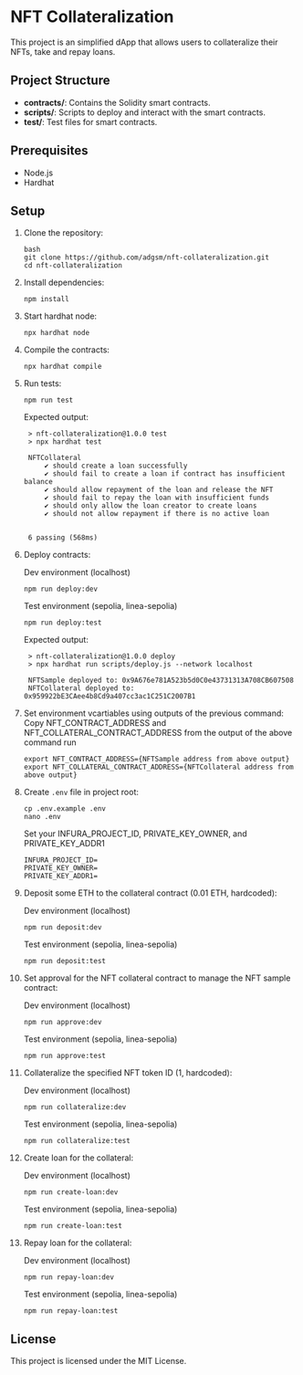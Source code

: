 # NFT Collateralization

This project is an simplified dApp that allows users to collateralize their NFTs, take and repay loans.

## Project Structure

- **contracts/**: Contains the Solidity smart contracts.
- **scripts/**: Scripts to deploy and interact with the smart contracts.
- **test/**: Test files for smart contracts.

## Prerequisites

- Node.js
- Hardhat

## Setup

1. Clone the repository:

   ```
   bash
   git clone https://github.com/adgsm/nft-collateralization.git
   cd nft-collateralization
   ```

2. Install dependencies:
    ```
    npm install
    ```

3. Start hardhat node:
    ```
    npx hardhat node
    ```

4. Compile the contracts:
    ```
    npx hardhat compile
    ```

5. Run tests:
    ```
    npm run test
    ```

    Expected output:

        > nft-collateralization@1.0.0 test
        > npx hardhat test

        NFTCollateral
            ✔ should create a loan successfully
            ✔ should fail to create a loan if contract has insufficient balance
            ✔ should allow repayment of the loan and release the NFT
            ✔ should fail to repay the loan with insufficient funds
            ✔ should only allow the loan creator to create loans
            ✔ should not allow repayment if there is no active loan


        6 passing (568ms)

6. Deploy contracts:

    Dev environment (localhost)
    ```
    npm run deploy:dev

    ```
    Test environment (sepolia, linea-sepolia)
    ```
    npm run deploy:test

    ```
    Expected output:

        > nft-collateralization@1.0.0 deploy
        > npx hardhat run scripts/deploy.js --network localhost

        NFTSample deployed to: 0x9A676e781A523b5d0C0e43731313A708CB607508
        NFTCollateral deployed to: 0x959922bE3CAee4b8Cd9a407cc3ac1C251C2007B1

7. Set environment vcartiables using outputs of the previous command:
    Copy NFT_CONTRACT_ADDRESS and NFT_COLLATERAL_CONTRACT_ADDRESS from the output of the above command run
    ```
    export NFT_CONTRACT_ADDRESS={NFTSample address from above output}
    export NFT_COLLATERAL_CONTRACT_ADDRESS={NFTCollateral address from above output}

    ```

8. Create ```.env``` file in project root:

    ```
    cp .env.example .env
    nano .env
    ```
    Set your INFURA_PROJECT_ID, PRIVATE_KEY_OWNER, and PRIVATE_KEY_ADDR1
    ```
    INFURA_PROJECT_ID=
    PRIVATE_KEY_OWNER=
    PRIVATE_KEY_ADDR1=
    ```

9. Deposit some ETH to the collateral contract (0.01 ETH, hardcoded):

    Dev environment (localhost)
    ```
    npm run deposit:dev
    ```
    Test environment (sepolia, linea-sepolia)
    ```
    npm run deposit:test
    ```

10. Set approval for the NFT collateral contract to manage the NFT sample contract:

    Dev environment (localhost)
    ```
    npm run approve:dev
    ```
    Test environment (sepolia, linea-sepolia)
    ```
    npm run approve:test
    ```

11. Collateralize the specified NFT token ID (1, hardcoded):

    Dev environment (localhost)
    ```
    npm run collateralize:dev
    ```
    Test environment (sepolia, linea-sepolia)
    ```
    npm run collateralize:test
    ```

12. Create loan for the collateral:

    Dev environment (localhost)
    ```
    npm run create-loan:dev
    ```
    Test environment (sepolia, linea-sepolia)
    ```
    npm run create-loan:test
    ```

13. Repay loan for the collateral:

    Dev environment (localhost)
    ```
    npm run repay-loan:dev
    ```
    Test environment (sepolia, linea-sepolia)
    ```
    npm run repay-loan:test
    ```

## License

This project is licensed under the MIT License.